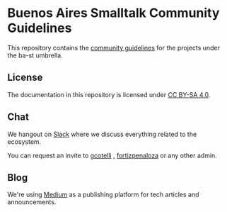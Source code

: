 # Buenos Aires Smalltalk Community Guidelines

This repository contains the [community guidelines](docs/) for the projects under the ba-st umbrella.

## License

The documentation in this repository is licensed under [CC BY-SA 4.0](http://creativecommons.org/licenses/by-sa/4.0/).

## Chat

We hangout on [Slack](https://ba-st.slack.com/) where we discuss everything related to the ecosystem.

You can request an invite to [gcotelli](https://github.com/gcotelli) , [fortizpenaloza](https://github.com/fortizpenaloza) or any other admin.

## Blog

We're using [Medium](https://medium.com/ba-st) as a publishing platform for tech articles and announcements.
